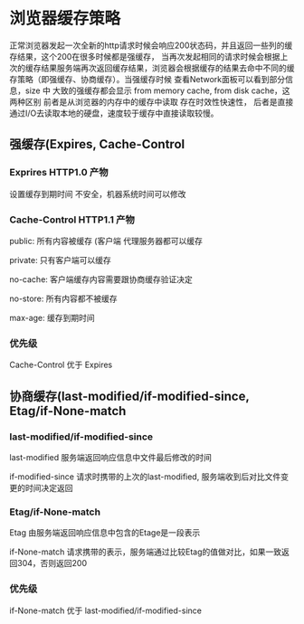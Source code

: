 # 浏览器缓存策略

正常浏览器发起一次全新的http请求时候会响应200状态码，并且返回一些列的缓存结果，这个200在很多时候都是强缓存，
当再次发起相同的请求时候会根据上次的缓存结果服务端再次返回缓存结果，浏览器会根据缓存的结果去命中不同的缓存策略（即强缓存、协商缓存）。当强缓存时候 查看Network面板可以看到部分信息，size 中
大致的强缓存都会显示 from memory cache, from disk cache，这两种区别 前者是从浏览器的内存中的缓存中读取 存在时效性快速性， 后者是直接通过I/O去读取本地的硬盘，速度较于缓存中直接读取较慢。

## 强缓存(Expires, Cache-Control
### Exprires HTTP1.0 产物
设置缓存到期时间 不安全，机器系统时间可以修改
### Cache-Control HTTP1.1 产物
public: 所有内容被缓存 (客户端 代理服务器都可以缓存

private: 只有客户端可以缓存

no-cache: 客户端缓存内容需要跟协商缓存验证决定

no-store: 所有内容都不被缓存

max-age: 缓存到期时间

### 优先级
Cache-Control 优于 Expires

## 协商缓存(last-modified/if-modified-since, Etag/if-None-match

### last-modified/if-modified-since
last-modified 服务端返回响应信息中文件最后修改的时间

if-modified-since 请求时携带的上次的last-modified, 服务端收到后对比文件变更的时间决定返回
### Etag/if-None-match

Etag 由服务端返回响应信息中包含的Etage是一段表示

if-None-match 请求携带的表示，服务端通过比较Etag的值做对比，如果一致返回304，否则返回200

### 优先级
if-None-match 优于 last-modified/if-modified-since
